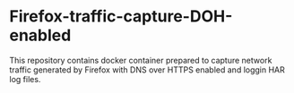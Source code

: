 # Firefox-traffic-capture-DOH-enabled
This repository contains docker container prepared to capture network traffic generated by Firefox with DNS over HTTPS enabled and loggin HAR log files.
